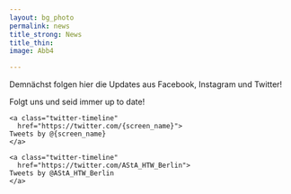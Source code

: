 ```yaml
---
layout: bg_photo
permalink: news
title_strong: News
title_thin: 
image: Abb4

---
```

Demnächst folgen hier die Updates aus Facebook, Instagram und Twitter!

Folgt uns und seid immer up to date!

    <a class="twitter-timeline"
      href="https://twitter.com/{screen_name}">
    Tweets by @{screen_name}
    </a>
    
    <a class="twitter-timeline"
      href="https://twitter.com/AStA_HTW_Berlin">
    Tweets by @AStA_HTW_Berlin
    </a>